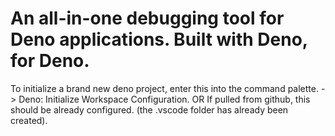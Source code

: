 # An all-in-one debugging tool for Deno applications. Built with Deno, for Deno.

To initialize a brand new deno project, enter this into the command palette. ->
Deno: Initialize Workspace Configuration. OR
If pulled from github, this should be already configured. (the .vscode folder has already been created).